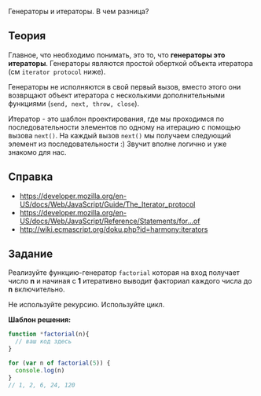 Генераторы и итераторы. В чем разница?

## Теория
Главное, что необходимо понимать, это то, что __генераторы это итераторы__.
Генераторы являются простой оберткой объекта итератора (см `iterator protocol` ниже).

Генераторы не исполняются в свой первый вызов, вместо этого они возврщают
объект итератора с несколькими дополнительными функциями (`send, next, throw, close`).

Итератор - это шаблон проектирования, где мы проходимся по последовательности элементов
по одному на итерацию с помощью вызова `next()`. На каждый вызов `next()` мы получаем
следующий элемент из последовательности :)
Звучит вполне логично и уже знакомо для нас.

## Справка
 - https://developer.mozilla.org/en-US/docs/Web/JavaScript/Guide/The_Iterator_protocol
 - https://developer.mozilla.org/en-US/docs/Web/JavaScript/Reference/Statements/for...of
 - http://wiki.ecmascript.org/doku.php?id=harmony:iterators

## Задание

Реализуйте функцию-генератор `factorial` которая на вход получает число **n**
и начиная с **1** итеративно выводит факториал каждого числа до **n** включительно.

Не используйте рекурсию. Используйте цикл.

**Шаблон решения:**
```js
function *factorial(n){
  // ваш код здесь
}

for (var n of factorial(5)) {
  console.log(n)
}
// 1, 2, 6, 24, 120 
```
